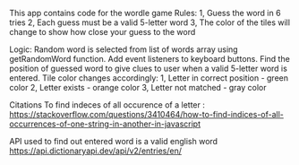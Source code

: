 This app contains code for the wordle game
Rules:
1, Guess the word in 6 tries
2, Each guess must be a valid 5-letter word
3, The color of the tiles will change to show how close your guess to the word

Logic:
Random word is selected from list of words array using getRandomWord function.
Add event listeners to keyboard buttons.
Find the position of guessed word to give clues to user when a valid 5-letter word is entered.
Tile color changes accordingly:
1, Letter in correct position - green color
2, Letter exists - orange color
3, Letter not matched - gray color

Citations
To find indeces of all occurence of a letter :
https://stackoverflow.com/questions/3410464/how-to-find-indices-of-all-occurrences-of-one-string-in-another-in-javascript 

API used to find out entered word is a valid english word
https://api.dictionaryapi.dev/api/v2/entries/en/


